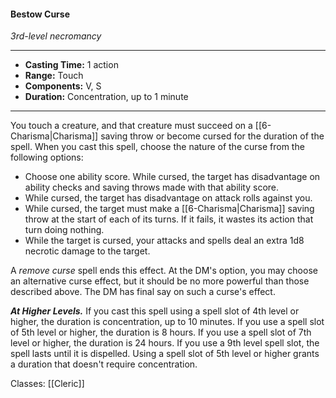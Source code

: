 #### Bestow Curse
*3rd-level necromancy*
___
- **Casting Time:** 1 action
- **Range:** Touch
- **Components:** V, S
- **Duration:** Concentration, up to 1 minute
---
You touch a creature, and that creature must succeed on a [[6-Charisma|Charisma]] saving throw or become cursed for the duration of the spell. When you cast this spell, choose the nature of the curse from the following options:

- Choose one ability score. While cursed, the target has disadvantage on ability checks and saving throws made with that ability score.
- While cursed, the target has disadvantage on attack rolls against you.
- While cursed, the target must make a [[6-Charisma|Charisma]] saving throw at the start of each of its turns. If it fails, it wastes its action that turn doing nothing.
- While the target is cursed, your attacks and spells deal an extra 1d8 necrotic damage to the target.

A *remove curse* spell ends this effect. At the DM's option, you may choose an alternative curse effect, but it should be no more powerful than those described above. The DM has final say on such a curse's effect.

***At Higher Levels.*** If you cast this spell using a spell slot of 4th level or higher, the duration is concentration, up to 10 minutes. If you use a spell slot of 5th level or higher, the duration is 8 hours. If you use a spell slot of 7th level or higher, the duration is 24 hours. If you use a 9th level spell slot, the spell lasts until it is dispelled. Using a spell slot of 5th level or higher grants a duration that doesn't require concentration.

Classes: [[Cleric]]
